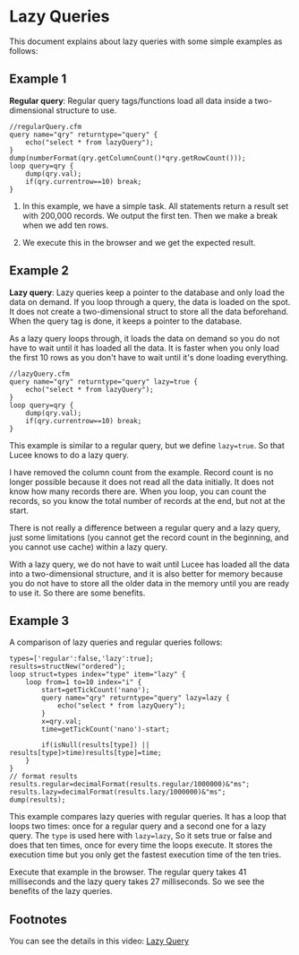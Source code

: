 <!--
{
  "title": "Lazy Queries",
  "id": "lazy_queries",
  "categories": [
    "query"
  ],
  "description": "How to use lazy queries",
  "keywords": [
    "Lazy Queries",
    "Regular Queries",
    "Performance",
    "Memory Optimization",
    "Lucee"
  ]
}
-->

# Lazy Queries

This document explains about lazy queries with some simple examples as follows:

## Example 1

**Regular query**: Regular query tags/functions load all data inside a two-dimensional structure to use.

```luceescript
//regularQuery.cfm
query name="qry" returntype="query" {
	echo("select * from lazyQuery");
}
dump(numberFormat(qry.getColumnCount()*qry.getRowCount()));
loop query=qry {
	dump(qry.val);
	if(qry.currentrow==10) break;
}
```

1. In this example, we have a simple task. All statements return a result set with 200,000 records. We output the first ten. Then we make a break when we add ten rows.

2. We execute this in the browser and we get the expected result.

## Example 2

**Lazy query**: Lazy queries keep a pointer to the database and only load the data on demand. If you loop through a query, the data is loaded on the spot. It does not create a two-dimensional struct to store all the data beforehand. When the query tag is done, it keeps a pointer to the database.

As a lazy query loops through, it loads the data on demand so you do not have to wait until it has loaded all the data. It is faster when you only load the first 10 rows as you don't have to wait until it's done loading everything.

```luceescript
//lazyQuery.cfm
query name="qry" returntype="query" lazy=true {
	echo("select * from lazyQuery");
}
loop query=qry {
	dump(qry.val);
	if(qry.currentrow==10) break;
}
```

This example is similar to a regular query, but we define `lazy=true`. So that Lucee knows to do a lazy query.

I have removed the column count from the example. Record count is no longer possible because it does not read all the data initially. It does not know how many records there are. When you loop, you can count the records, so you know the total number of records at the end, but not at the start.

There is not really a difference between a regular query and a lazy query, just some limitations (you cannot get the record count in the beginning, and you cannot use cache) within a lazy query.

With a lazy query, we do not have to wait until Lucee has loaded all the data into a two-dimensional structure, and it is also better for memory because you do not have to store all the older data in the memory until you are ready to use it. So there are some benefits.

## Example 3

A comparison of lazy queries and regular queries follows:

```luceescript
types=['regular':false,'lazy':true];
results=structNew("ordered");
loop struct=types index="type" item="lazy" {
	loop from=1 to=10 index="i" {
		start=getTickCount('nano');
		query name="qry" returntype="query" lazy=lazy {
			echo("select * from lazyQuery");
		}
		x=qry.val;
		time=getTickCount('nano')-start;

		if(isNull(results[type]) || results[type]>time)results[type]=time;
	}
}
// format results
results.regular=decimalFormat(results.regular/1000000)&"ms";
results.lazy=decimalFormat(results.lazy/1000000)&"ms";
dump(results);
```

This example compares lazy queries with regular queries. It has a loop that loops two times: once for a regular query and a second one for a lazy query. The `type` is used here with `lazy=lazy`, So it sets true or false and does that ten times, once for every time the loops execute. It stores the execution time but you only get the fastest execution time of the ten tries.

Execute that example in the browser. The regular query takes 41 milliseconds and the lazy query takes 27 milliseconds. So we see the benefits of the lazy queries.

## Footnotes

You can see the details in this video:
[Lazy Query](https://youtu.be/X8_TB1py8n0)
